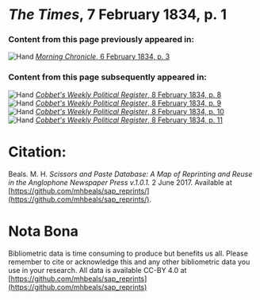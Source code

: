 # *The Times*, 7 February 1834, p. 1  
  
### Content from this page previously appeared in:  
![Hand](http://scissorsandpaste.net/wp-content/uploads/2017/06/smallhandpointer.png) [*Morning Chronicle*, 6 February 1834, p. 3](https://mhbeals.github.io/sap_html/Morning-Chronicle/Morning-Chronicle-6-February-1834-p-3)  
  
### Content from this page subsequently appeared in:  
![Hand](http://scissorsandpaste.net/wp-content/uploads/2017/06/smallhandpointer.png) [*Cobbet's Weekly Political Register*, 8 February 1834, p. 8](https://mhbeals.github.io/sap_html/Cobbet's-Weekly-Political-Register/Cobbet's-Weekly-Political-Register-8-February-1834-p-8)  
![Hand](http://scissorsandpaste.net/wp-content/uploads/2017/06/smallhandpointer.png) [*Cobbet's Weekly Political Register*, 8 February 1834, p. 9](https://mhbeals.github.io/sap_html/Cobbet's-Weekly-Political-Register/Cobbet's-Weekly-Political-Register-8-February-1834-p-9)  
![Hand](http://scissorsandpaste.net/wp-content/uploads/2017/06/smallhandpointer.png) [*Cobbet's Weekly Political Register*, 8 February 1834, p. 10](https://mhbeals.github.io/sap_html/Cobbet's-Weekly-Political-Register/Cobbet's-Weekly-Political-Register-8-February-1834-p-10)  
![Hand](http://scissorsandpaste.net/wp-content/uploads/2017/06/smallhandpointer.png) [*Cobbet's Weekly Political Register*, 8 February 1834, p. 11](https://mhbeals.github.io/sap_html/Cobbet's-Weekly-Political-Register/Cobbet's-Weekly-Political-Register-8-February-1834-p-11)  


# Citation: 

Beals. M. H. *Scissors and Paste Database: A Map of Reprinting and Reuse in the Anglophone Newspaper Press v.1.0.1.* 2 June 2017. Available at [https://github.com/mhbeals/sap_reprints/](https://github.com/mhbeals/sap_reprints/). 

# Nota Bona

Bibliometric data is time consuming to produce but benefits us all. Please remember to cite or acknowledge this and any other bibliometric data you use in your research. All data is available CC-BY 4.0 at [https://github.com/mhbeals/sap_reprints](https://github.com/mhbeals/sap_reprints)